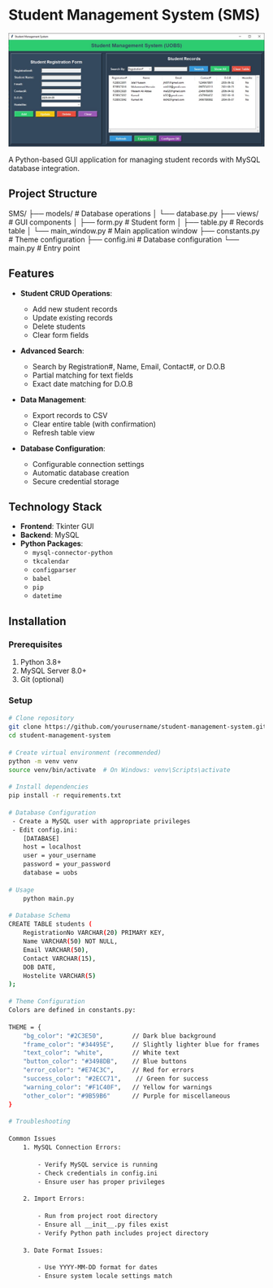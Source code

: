 
# Student Management System (SMS)

![SMS Screenshot](SMS.jpg)

A Python-based GUI application for managing student records with MySQL database integration.

## Project Structure

SMS/
├── models/       # Database operations
│   └── database.py
├── views/        # GUI components
│   ├── form.py   # Student form
│   ├── table.py  # Records table
│   └── main_window.py # Main application window
├── constants.py  # Theme configuration
├── config.ini    # Database configuration
└── main.py       # Entry point

## Features

- **Student CRUD Operations**:
  - Add new student records
  - Update existing records
  - Delete students
  - Clear form fields

- **Advanced Search**:
  - Search by Registration#, Name, Email, Contact#, or D.O.B
  - Partial matching for text fields
  - Exact date matching for D.O.B

- **Data Management**:
  - Export records to CSV
  - Clear entire table (with confirmation)
  - Refresh table view

- **Database Configuration**:
  - Configurable connection settings
  - Automatic database creation
  - Secure credential storage

## Technology Stack

- **Frontend**: Tkinter GUI
- **Backend**: MySQL
- **Python Packages**:
  - `mysql-connector-python`
  - `tkcalendar`
  - `configparser`
  - `babel`
  - `pip`
  - `datetime`

## Installation

### Prerequisites

1. Python 3.8+
2. MySQL Server 8.0+
3. Git (optional)

### Setup

```bash
# Clone repository
git clone https://github.com/yourusername/student-management-system.git
cd student-management-system

# Create virtual environment (recommended)
python -m venv venv
source venv/bin/activate  # On Windows: venv\Scripts\activate

# Install dependencies
pip install -r requirements.txt

# Database Configuration
 - Create a MySQL user with appropriate privileges
 - Edit config.ini:
    [DATABASE]
    host = localhost
    user = your_username
    password = your_password
    database = uobs

# Usage
    python main.py

# Database Schema
CREATE TABLE students (
    RegistrationNo VARCHAR(20) PRIMARY KEY,
    Name VARCHAR(50) NOT NULL,
    Email VARCHAR(50),
    Contact VARCHAR(15),
    DOB DATE,
    Hostelite VARCHAR(5)
);

# Theme Configuration
Colors are defined in constants.py:

THEME = {
    "bg_color": "#2C3E50",        // Dark blue background
    "frame_color": "#34495E",     // Slightly lighter blue for frames
    "text_color": "white",        // White text
    "button_color": "#3498DB",    // Blue buttons
    "error_color": "#E74C3C",     // Red for errors
    "success_color": "#2ECC71",    // Green for success
    "warning_color": "#F1C40F",   // Yellow for warnings
    "other_color": "#9B59B6"      // Purple for miscellaneous
}

# Troubleshooting

Common Issues
    1. MySQL Connection Errors:

        - Verify MySQL service is running
        - Check credentials in config.ini
        - Ensure user has proper privileges

    2. Import Errors:

        - Run from project root directory
        - Ensure all __init__.py files exist
        - Verify Python path includes project directory

    3. Date Format Issues:

        - Use YYYY-MM-DD format for dates
        - Ensure system locale settings match
